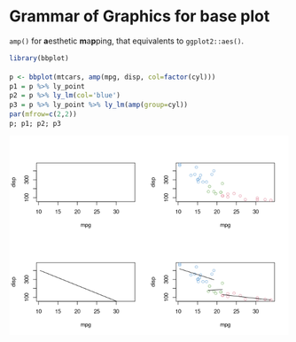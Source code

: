 <!-- README.md is generated from README.Rmd. Please edit that file -->

# Grammar of Graphics for base plot

`amp()` for **a**esthetic **m**a**p**ping, that equivalents to
`ggplot2::aes()`.

``` r
library(bbplot)

p <- bbplot(mtcars, amp(mpg, disp, col=factor(cyl)))
p1 = p %>% ly_point
p2 = p %>% ly_lm(col='blue')
p3 = p %>% ly_point %>% ly_lm(amp(group=cyl))
par(mfrow=c(2,2))
p; p1; p2; p3
```

![](README_files/figure-gfm/fig1-1.png)<!-- -->
